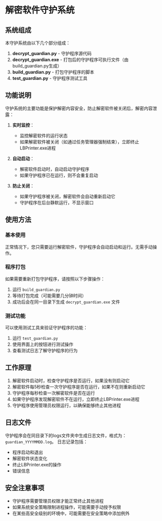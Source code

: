 # 解密软件守护系统

## 系统组成
本守护系统由以下几个部分组成：
1. **decrypt_guardian.py** - 守护程序源代码
2. **decrypt_guardian.exe** - 打包后的守护程序可执行文件（由build_guardian.py生成）
3. **build_guardian.py** - 打包守护程序的脚本
4. **test_guardian.py** - 守护程序测试工具

## 功能说明
守护系统的主要功能是保护解密内容安全，防止解密软件被关闭后，解密内容泄露：

1. **实时监控**：
   - 监控解密软件的运行状态
   - 如果解密软件被关闭（如通过任务管理器强制结束），立即终止LBPrinter.exe进程

2. **自动启动**：
   - 解密软件启动时，自动启动守护程序
   - 如果守护程序已在运行，则不会重复启动

3. **防止关闭**：
   - 如果守护程序被关闭，解密软件会自动重新启动它
   - 守护程序在后台静默运行，不显示窗口

## 使用方法

### 基本使用
正常情况下，您只需要运行解密软件，守护程序会自动启动和运行。无需手动操作。

### 程序打包
如果需要重新打包守护程序，请按照以下步骤操作：

1. 运行 `build_guardian.py`
2. 等待打包完成（可能需要几分钟时间）
3. 成功后会在同一目录下生成 `decrypt_guardian.exe` 文件

### 测试功能
可以使用测试工具来验证守护程序的功能：

1. 运行 `test_guardian.py`
2. 使用界面上的按钮进行测试操作
3. 查看测试日志了解守护程序的行为

## 工作原理
1. 解密软件启动时，检查守护程序是否运行，如果没有则启动它
2. 解密软件每5秒检查一次守护程序是否在运行，如果不在则重新启动它
3. 守护程序每秒检查一次解密软件是否在运行
4. 如果守护程序发现解密软件不在运行，立即终止LBPrinter.exe进程
5. 守护程序使用管理员权限运行，以确保能够终止其他进程

## 日志文件
守护程序会在同目录下的logs文件夹中生成日志文件，格式为：`guardian_YYYYMMDD.log`。
日志记录包括：
- 程序启动和退出
- 解密软件状态变化
- 终止LBPrinter.exe的操作
- 错误信息

## 安全注意事项
- 守护程序需要管理员权限才能正常终止其他进程
- 如果系统安全策略限制进程操作，可能需要手动授予权限
- 在某些高安全级别的环境中，可能需要在安全策略中添加例外
